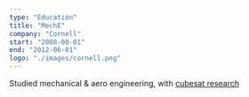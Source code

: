 ```yaml
---
type: "Education"
title: "MechE"
company: "Cornell"
start: "2008-08-01"
end: "2012-06-01"
logo: "./images/cornell.png"
---
```


Studied mechanical & aero engineering, with <a href='http://www.spacecraftresearch.com/flux/flux_overview.html' target='_blank'> cubesat research</a>
